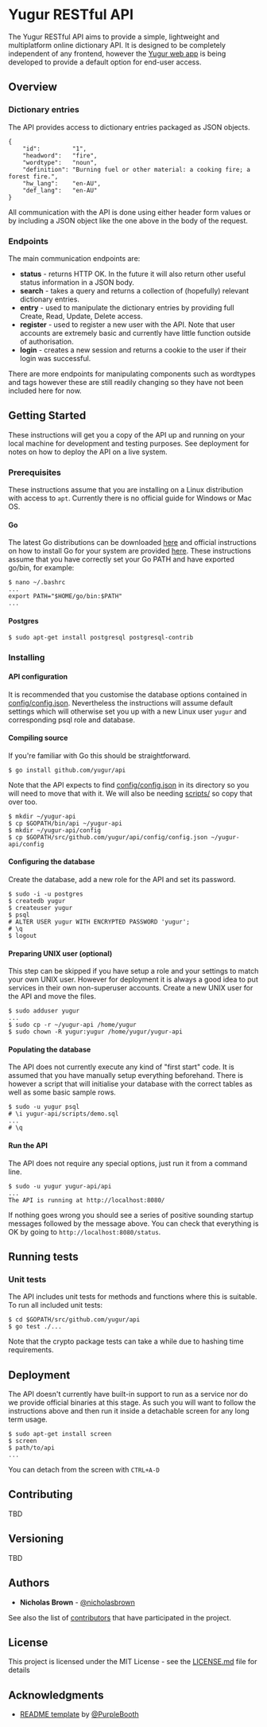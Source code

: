# Yugur RESTful API

The Yugur RESTful API aims to provide a simple, lightweight and multiplatform online dictionary API. It is designed to be completely independent of any frontend, however the [Yugur web app](https://github.com/yugur/yugurWebApp) is being developed to provide a default option for end-user access.

## Overview

### Dictionary entries

The API provides access to dictionary entries packaged as JSON objects.

```
{
	"id":         "1",
	"headword":   "fire",
	"wordtype":   "noun",
	"definition": "Burning fuel or other material: a cooking fire; a forest fire.",
	"hw_lang":    "en-AU",
	"def_lang":   "en-AU"
}
```

All communication with the API is done using either header form values or by including a JSON object like the one above in the body of the request.

### Endpoints

The main communication endpoints are:

* **status** - returns HTTP OK. In the future it will also return other useful status information in a JSON body.
* **search** - takes a query and returns a collection of (hopefully) relevant dictionary entries.
* **entry** - used to manipulate the dictionary entries by providing full Create, Read, Update, Delete access.
* **register** - used to register a new user with the API. Note that user accounts are extremely basic and currently have little function outside of authorisation.
* **login** - creates a new session and returns a cookie to the user if their login was successful.

There are more endpoints for manipulating components such as wordtypes and tags however these are still readily changing so they have not been included here for now.

## Getting Started

These instructions will get you a copy of the API up and running on your local machine for development and testing purposes. See deployment for notes on how to deploy the API on a live system.

### Prerequisites

These instructions assume that you are installing on a Linux distribution with access to `apt`. Currently there is no official guide for Windows or Mac OS. 

#### Go

The latest Go distributions can be downloaded [here](https://golang.org/dl/) and official instructions on how to install Go for your system are provided [here](https://golang.org/doc/install). These instructions assume that you have correctly set your Go PATH and have exported go/bin, for example:

```
$ nano ~/.bashrc
...
export PATH="$HOME/go/bin:$PATH"
...
```

#### Postgres

```
$ sudo apt-get install postgresql postgresql-contrib
```

### Installing

#### API configuration

It is recommended that you customise the database options contained in [config/config.json](https://github.com/yugur/api/blob/master/config/config.json). Nevertheless the instructions will assume default settings which will otherwise set you up with a new Linux user `yugur` and corresponding psql role and database.

#### Compiling source

If you're familiar with Go this should be straightforward.

```
$ go install github.com/yugur/api
```

Note that the API expects to find [config/config.json](https://github.com/yugur/api/blob/master/config/config.json) in its directory so you will need to move that with it. We will also be needing [scripts/](https://github.com/yugur/api/tree/master/scripts) so copy that over too.

```
$ mkdir ~/yugur-api
$ cp $GOPATH/bin/api ~/yugur-api
$ mkdir ~/yugur-api/config
$ cp $GOPATH/src/github.com/yugur/api/config/config.json ~/yugur-api/config
```

#### Configuring the database

Create the database, add a new role for the API and set its password.

```
$ sudo -i -u postgres
$ createdb yugur
$ createuser yugur
$ psql
# ALTER USER yugur WITH ENCRYPTED PASSWORD 'yugur';
# \q
$ logout
```

#### Preparing UNIX user (optional)

This step can be skipped if you have setup a role and your settings to match your own UNIX user. However for deployment it is always a good idea to put services in their own non-superuser accounts. Create a new UNIX user for the API and move the files.

```
$ sudo adduser yugur
...
$ sudo cp -r ~/yugur-api /home/yugur
$ sudo chown -R yugur:yugur /home/yugur/yugur-api
```

#### Populating the database

The API does not currently execute any kind of "first start" code. It is assumed that you have manually setup everything beforehand. There is however a script that will initialise your database with the correct tables as well as some basic sample rows.

```
$ sudo -u yugur psql
# \i yugur-api/scripts/demo.sql
...
# \q
```

#### Run the API

The API does not require any special options, just run it from a command line.

```
$ sudo -u yugur yugur-api/api
...
The API is running at http://localhost:8080/
```

If nothing goes wrong you should see a series of positive sounding startup messages followed by the message above. You can check that everything is OK by going to `http://localhost:8080/status`. 

## Running tests

### Unit tests

The API includes unit tests for methods and functions where this is suitable. To run all included unit tests:

```
$ cd $GOPATH/src/github.com/yugur/api
$ go test ./...
```

Note that the crypto package tests can take a while due to hashing time requirements.

## Deployment

The API doesn't currently have built-in support to run as a service nor do we provide official binaries at this stage. As such you will want to follow the instructions above and then run it inside a detachable screen for any long term usage.

```
$ sudo apt-get install screen
$ screen
$ path/to/api
...
```

You can detach from the screen with `CTRL+A-D`

## Contributing

TBD

## Versioning

TBD

## Authors

* **Nicholas Brown** - [@nicholasbrown](https://github.com/nicholasbrown)

See also the list of [contributors](https://github.com/yugur/api/CONTRIBUTORS.md) that have participated in the project.

## License

This project is licensed under the MIT License - see the [LICENSE.md](LICENSE.md) file for details

## Acknowledgments

* [README template](https://gist.github.com/PurpleBooth/109311bb0361f32d87a2) by [@PurpleBooth](https://github.com/PurpleBooth)
